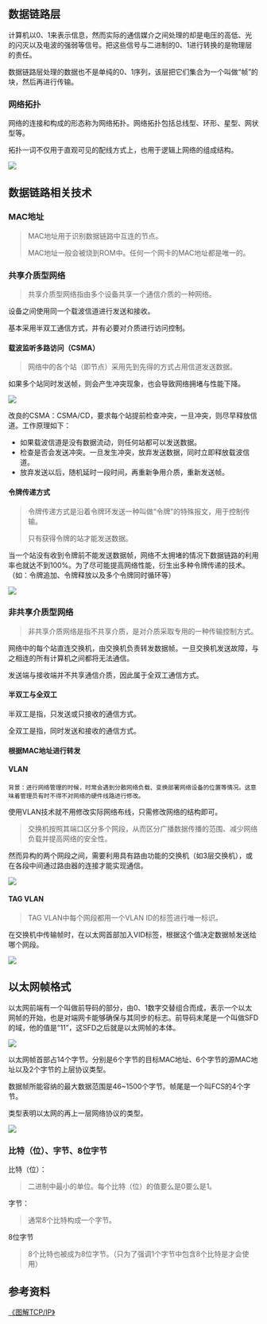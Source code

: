 ## 数据链路层

​		计算机以0、1来表示信息，然而实际的通信媒介之间处理的却是电压的高低、光的闪灭以及电波的强弱等信号。把这些信号与二进制的0、1进行转换的是物理层的责任。

​		数据链路层处理的数据也不是单纯的0、1序列，该层把它们集合为一个叫做“帧”的块，然后再进行传输。

### 网络拓扑

​		网络的连接和构成的形态称为网络拓扑。网络拓扑包括总线型、环形、星型、网状型等。

​		拓扑一词不仅用于直观可见的配线方式上，也用于逻辑上网络的组成结构。

![]([https://github.com/daqi17/AndroidBlog/blob/master/img/%E7%BD%91%E7%BB%9C/%E6%95%B0%E6%8D%AE%E9%93%BE%E8%B7%AF/%E7%BD%91%E7%BB%9C%E6%8B%93%E6%89%91.png](https://github.com/daqi17/AndroidBlog/blob/master/img/网络/数据链路/网络拓扑.png))

## 数据链路相关技术

### MAC地址

> MAC地址用于识别数据链路中互连的节点。
>
> MAC地址一般会被烧到ROM中。任何一个网卡的MAC地址都是唯一的。

### 共享介质型网络

> 共享介质型网络指由多个设备共享一个通信介质的一种网络。
>

设备之间使用同一个载波信道进行发送和接收。

基本采用半双工通信方式，并有必要对介质进行访问控制。

#### 载波监听多路访问（CSMA）

> 网络中的各个站（即节点）采用先到先得的方式占用信道发送数据。

​		如果多个站同时发送帧，则会产生冲突现象，也会导致网络拥堵与性能下降。

![]([https://github.com/daqi17/AndroidBlog/blob/master/img/%E7%BD%91%E7%BB%9C/%E6%95%B0%E6%8D%AE%E9%93%BE%E8%B7%AF/%E8%BD%BD%E6%B3%A2%E7%9B%91%E5%90%AC%E5%A4%9A%E8%B7%AF%E8%AE%BF%E9%97%AE.png](https://github.com/daqi17/AndroidBlog/blob/master/img/网络/数据链路/载波监听多路访问.png))

​		改良的CSMA：CSMA/CD，要求每个站提前检查冲突，一旦冲突，则尽早释放信道。工作原理如下：

* 如果载波信道是没有数据流动，则任何站都可以发送数据。
* 检查是否会发送冲突。一旦发生冲突，放弃发送数据，同时立即释放载波信道。
* 放弃发送以后，随机延时一段时间，再重新争用介质，重新发送帧。

#### 令牌传递方式

> 令牌传递方式是沿着令牌环发送一种叫做“令牌”的特殊报文，用于控制传输。
>
> 只有获得令牌的站才能发送数据。

​		当一个站没有收到令牌前不能发送数据帧，网络不太拥堵的情况下数据链路的利用率也就达不到100%。为了尽可能提高网络性能，衍生出多种令牌传递的技术。（如：令牌追加、令牌释放以及多个令牌同时循环等）

![](https://github.com/daqi17/AndroidBlog/blob/master/img/%E7%BD%91%E7%BB%9C/%E6%95%B0%E6%8D%AE%E9%93%BE%E8%B7%AF/%E4%BB%A4%E7%89%8C.png)

### 非共享介质型网络

> 非共享介质网络是指不共享介质，是对介质采取专用的一种传输控制方式。

网络中的每个站直连交换机，由交换机负责转发数据帧。一旦交换机发送故障，与之相连的所有计算机之间都将无法通信。

发送端与接收端并不共享通信介质，因此属于全双工通信方式。

#### 半双工与全双工

半双工是指，只发送或只接收的通信方式。

全双工是指，同时发送和接收的通信方式。

#### 根据MAC地址进行转发





#### VLAN

`背景：进行网络管理的时候，时常会遇到分散网络负载、变换部署网络设备的位置等情况。这意味着管理员有时不得不对网络的硬件线路进行修改。`

使用VLAN技术就不用修改实际网络布线，只需修改网络的结构即可。

> 交换机按照其端口区分多个网段，从而区分广播数据传播的范围、减少网络负载并提高网络的安全性。

然而异构的两个网段之间，需要利用具有路由功能的交换机（如3层交换机），或在各段中间通过路由器的连接才能实现通信。

![](https://github.com/daqi17/AndroidBlog/blob/master/img/%E7%BD%91%E7%BB%9C/%E6%95%B0%E6%8D%AE%E9%93%BE%E8%B7%AF/VLAN.png)

#### TAG VLAN

> TAG VLAN中每个网段都用一个VLAN ID的标签进行唯一标识。

在交换机中传输帧时，在以太网首部加入VID标签，根据这个值决定数据帧发送给哪个网段。

![](https://github.com/daqi17/AndroidBlog/blob/master/img/%E7%BD%91%E7%BB%9C/%E6%95%B0%E6%8D%AE%E9%93%BE%E8%B7%AF/VLAN2.png)

## 以太网帧格式

​		以太网前端有一个叫做前导码的部分，由0、1数字交替组合而成，表示一个以太网帧的开始，也是对端网卡能够确保与其同步的标志。前导码末尾是一个叫做SFD的域，他的值是“11”，这SFD之后就是以太网帧的本体。

![](https://github.com/daqi17/AndroidBlog/blob/master/img/%E7%BD%91%E7%BB%9C/%E6%95%B0%E6%8D%AE%E9%93%BE%E8%B7%AF/%E5%89%8D%E5%AF%BC%E7%A0%81.png)

​		以太网帧首部占14个字节。分别是6个字节的目标MAC地址、6个字节的源MAC地址以及2个字节的上层协议类型。

​		数据帧所能容纳的最大数据范围是46~1500个字节。帧尾是一个叫FCS的4个字节。

类型表明以太网的再上一层网络协议的类型。

![](https://github.com/daqi17/AndroidBlog/blob/master/img/%E7%BD%91%E7%BB%9C/%E6%95%B0%E6%8D%AE%E9%93%BE%E8%B7%AF/%E4%BB%A5%E5%A4%AA%E7%BD%91%E5%B8%A7%E6%A0%BC%E5%BC%8F.png)

### 比特（位）、字节、8位字节

比特（位）：

> 二进制中最小的单位。每个比特（位）的值要么是0要么是1。

字节：

>  通常8个比特构成一个字节。

8位字节

> 8个比特也被成为8位字节。（只为了强调1个字节中包含8个比特是才会使用）

## 参考资料

[《图解TCP/IP》](https://github.com/daqi17/AndroidBlog/blob/master/%E7%94%B5%E5%AD%90%E4%B9%A6/%E3%80%8A%E5%9B%BE%E8%A7%A3TCP%20IP(%E7%AC%AC5%E7%89%88).pdf)